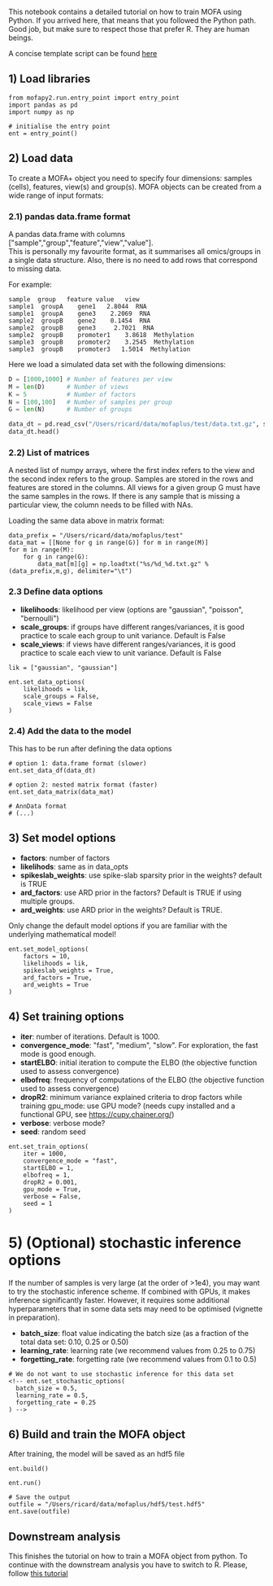 This notebook contains a detailed tutorial on how to train MOFA using Python. If you arrived here, that means that you followed the Python path. Good job, but make sure to respect those that prefer R. They are human beings.  

A concise template script can be found [here](XXX)

## 1) Load libraries

```{python }
from mofapy2.run.entry_point import entry_point
import pandas as pd
import numpy as np

# initialise the entry point
ent = entry_point()
```

## 2) Load data

To create a MOFA+ object you need to specify four dimensions: samples (cells), features, view(s) and group(s). MOFA objects can be created from a wide range of input formats:

### 2.1) pandas data.frame format
A pandas data.frame with columns ["sample","group","feature","view","value"].  
This is personally my favourite format, as it summarises all omics/groups in a single data structure. Also, there is no need to add rows that correspond to missing data.

For example:
```
sample  group   feature value   view
sample1  groupA    gene1   2.8044  RNA
sample1  groupA    gene3    2.2069  RNA
sample2  groupB    gene2    0.1454  RNA
sample2  groupB    gene3     2.7021  RNA
sample2  groupB    promoter1    3.8618  Methylation
sample3  groupB    promoter2    3.2545  Methylation
sample3  groupB    promoter3   1.5014  Methylation
```

Here we load a simulated data set with the following dimensions:
```python
D = [1000,1000] # Number of features per view
M = len(D)      # Number of views
K = 5           # Number of factors
N = [100,100]   # Number of samples per group
G = len(N)      # Number of groups

data_dt = pd.read_csv("/Users/ricard/data/mofaplus/test/data.txt.gz", sep="\t")
data_dt.head()
```

### 2.2) List of matrices
A nested list of numpy arrays, where the first index refers to the view and the second index refers to the group. Samples are stored in the rows and features are stored in the columns. All views for a given group G must have the same samples in the rows. If there is any sample that is missing a 
particular view, the column needs to be filled with NAs.

Loading the same data above in matrix format:
```{python }
data_prefix = "/Users/ricard/data/mofaplus/test"
data_mat = [[None for g in range(G)] for m in range(M)]
for m in range(M):
    for g in range(G):
        data_mat[m][g] = np.loadtxt("%s/%d_%d.txt.gz" % (data_prefix,m,g), delimiter="\t")
```


### 2.3 Define data options

- **likelihoods**: likelihood per view (options are "gaussian", "poisson", "bernoulli")
- **scale_groups**: if groups have different ranges/variances, it is good practice to scale each group to unit variance. Default is False
- **scale_views**: if views have different ranges/variances, it is good practice to scale each view to unit variance. Default is False
```{python }
lik = ["gaussian", "gaussian"]

ent.set_data_options(
    likelihoods = lik, 
    scale_groups = False, 
    scale_views = False
)
```

### 2.4) Add the data to the model

This has to be run after defining the data options
```{python }
# option 1: data.frame format (slower)
ent.set_data_df(data_dt)

# option 2: nested matrix format (faster)
ent.set_data_matrix(data_mat)

# AnnData format
# (...)
```

## 3) Set model options

- **factors**: number of factors
- **likelihods**: same as in data_opts
- **spikeslab_weights**: use spike-slab sparsity prior in the weights? default is TRUE
- **ard_factors**: use ARD prior in the factors? Default is TRUE if using multiple groups.
- **ard_weights**: use ARD prior in the weights? Default is TRUE. 

Only change the default model options if you are familiar with the underlying mathematical model!

```{python }
ent.set_model_options(
    factors = 10, 
    likelihoods = lik, 
    spikeslab_weights = True, 
    ard_factors = True,
    ard_weights = True
)
```

## 4) Set training options

- **iter**: number of iterations. Default is 1000.
- **convergence_mode**: "fast", "medium", "slow". For exploration, the fast mode is good enough.
- **startELBO**: initial iteration to compute the ELBO (the objective function used to assess convergence)
- **elbofreq**: frequency of computations of the ELBO (the objective function used to assess convergence)
- **dropR2**: minimum variance explained criteria to drop factors while training
gpu_mode: use GPU mode? (needs cupy installed and a functional GPU, see https://cupy.chainer.org/)
- **verbose**: verbose mode?
- **seed**: random seed

```{python }
ent.set_train_options(
    iter = 1000, 
    convergence_mode = "fast", 
    startELBO = 1, 
    elbofreq = 1, 
    dropR2 = 0.001, 
    gpu_mode = True, 
    verbose = False, 
    seed = 1
)
```

# 5) (Optional)  stochastic inference options

If the number of samples is very large (at the order of >1e4), you may want to try the stochastic inference scheme. If combined with GPUs, it makes inference significantly faster. However, it requires some additional hyperparameters that in some data sets may need to be optimised (vignette in preparation).

- **batch_size**: float value indicating the batch size (as a fraction of the total data set: 0.10, 0.25 or 0.50)
- **learning_rate**: learning rate (we recommend values from 0.25 to 0.75)
- **forgetting_rate**: forgetting rate (we recommend values from 0.1 to 0.5)

```{python }
# We do not want to use stochastic inference for this data set
<!-- ent.set_stochastic_options(
  batch_size = 0.5,
  learning_rate = 0.5, 
  forgetting_rate = 0.25
) -->
```

## 6) Build and train the MOFA object 

After training, the model will be saved as an hdf5 file
```{python }
ent.build()

ent.run()

# Save the output
outfile = "/Users/ricard/data/mofaplus/hdf5/test.hdf5"
ent.save(outfile)
```

## Downstream analysis

This finishes the tutorial on how to train a MOFA object from python. To continue with the downstream analysis you have to switch to R. Please, follow [this tutorial](XXX)
